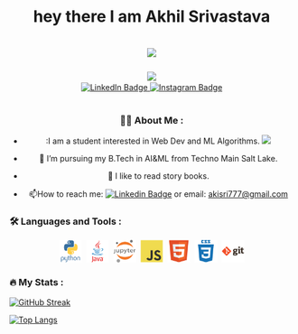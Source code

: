 
<div id="header" align="center">

<h1>

  hey there I am Akhil Srivastava

  <img src="https://media.giphy.com/media/hvRJCLFzcasrR4ia7z/giphy.gif" width="30px"/>

</h1>

  <img src="https://media.giphy.com/media/3kPDmoWdBpQPNhCnUG/giphy.gif" width="300"/>

 



<div id="badges">
  <a href="(https://www.linkedin.com/in/akhil-srivastava-993bb122a)">
    <img src="https://img.shields.io/badge/LinkedIn-blue?style=for-the-badge&logo=linkedin&logoColor=white" alt="LinkedIn Badge"/>
  </a>
 
  <a href="instagram.com/om_sri_2026">
    <img src="https://img.shields.io/badge/Instagram-red?style=for-the-badge&logo=twitter&logoColor=white" alt="Instagram Badge"/>
  </a>
  
</div>
<img src="https://komarev.com/ghpvc/?username=Akiji007&style=flat-square&color=red" alt=""/>
  

 

  ### :man_technologist: About Me :

  - :I am a student interested in Web Dev and ML Algorithms. <img src="https://media.giphy.com/media/WUlplcMpOCEmTGBtBW/giphy.gif" width="30"> 

  - :telescope: I’m pursuing my B.Tech in AI&ML from Techno Main Salt Lake.

  



  - :seedling: I like to read story books.



 - :mailbox:How to reach me: [![Linkedin Badge](https://img.shields.io/badge/-Akhil-blue?style=flat&logo=Linkedin&logoColor=white)](https://www.linkedin.com/in/akhil-srivastava-993bb122a) or email: akisri777@gmail.com



</div>

### :hammer_and_wrench: Languages and Tools :
  <div align='center'>
     <img src="https://github.com/devicons/devicon/blob/master/icons/python/python-original-wordmark.svg" title="Python" alt="Python" width="40" height="40"/>&nbsp;
      <img src="https://github.com/devicons/devicon/blob/master/icons/java/java-original-wordmark.svg" title="Java" alt="Java" width="40" height="40"/>&nbsp;
      <img src="https://github.com/devicons/devicon/blob/master/icons/jupyter/jupyter-original-wordmark.svg" title="Jupyter" alt="Jupyter" width="40" height="40"/>&nbsp;
    <img src="https://github.com/devicons/devicon/blob/master/icons/javascript/javascript-original.svg" title="JavaScript" alt="JavaScript" width="40" height="40"/>&nbsp;
      <img src="https://github.com/devicons/devicon/blob/master/icons/html5/html5-original.svg" title="HTML5" alt="HTML" width="40" height="40"/>&nbsp;
      <img src="https://github.com/devicons/devicon/blob/master/icons/css3/css3-plain-wordmark.svg"  title="CSS3" alt="CSS" width="40" height="40"/>&nbsp;
      <img src="https://github.com/devicons/devicon/blob/master/icons/git/git-original-wordmark.svg" title="Git" **alt="Git" width="40" height="40"/>
    
  
  </div>

### :fire: My Stats :
[![GitHub Streak](http://github-readme-streak-stats.herokuapp.com?user=Akiji007&theme=dark&background=000000)](https://git.io/streak-stats)

[![Top Langs](https://github-readme-stats.vercel.app/api/top-langs/?username=Akiji007&layout=compact&theme=vision-friendly-dark)](https://github.com/anuraghazra/github-readme-stats)



